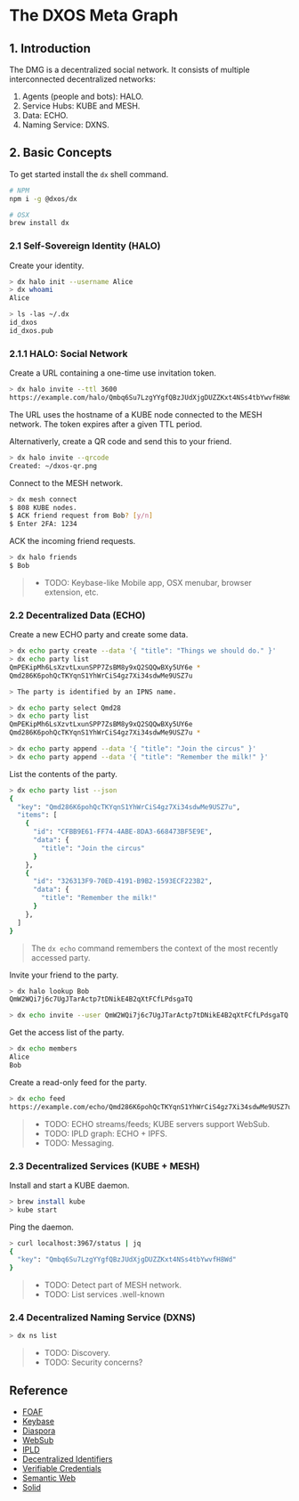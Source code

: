# The DXOS Meta Graph

## 1. Introduction

The DMG is a decentralized social network.
It consists of multiple interconnected decentralized networks:
1. Agents (people and bots): HALO.
2. Service Hubs: KUBE and MESH.
3. Data: ECHO.
4. Naming Service: DXNS.



## 2. Basic Concepts

To get started install the `dx` shell command.

```bash
# NPM
npm i -g @dxos/dx

# OSX
brew install dx
```


### 2.1 Self-Sovereign Identity (HALO)

Create your identity.

```bash
> dx halo init --username Alice
> dx whoami
Alice

> ls -las ~/.dx
id_dxos
id_dxos.pub
```


### 2.1.1 HALO: Social Network

Create a URL containing a one-time use invitation token.

```bash
> dx halo invite --ttl 3600
https://example.com/halo/Qmbq6Su7LzgYYgfQBzJUdXjgDUZZKxt4NSs4tbYwvfH8Wd
```

The URL uses the hostname of a KUBE node connected to the MESH network.
The token expires after a given TTL period.

Alternativerly, create a QR code and send this to your friend.

```bash
> dx halo invite --qrcode
Created: ~/dxos-qr.png
```

Connect to the MESH network.

```bash
> dx mesh connect
$ 808 KUBE nodes.
$ ACK friend request from Bob? [y/n]
$ Enter 2FA: 1234
```

ACK the incoming friend requests.

```bash
> dx halo friends
$ Bob
```

> - TODO: Keybase-like Mobile app, OSX menubar, browser extension, etc.


### 2.2 Decentralized Data (ECHO)

Create a new ECHO party and create some data.

```bash
> dx echo party create --data '{ "title": "Things we should do." }'
> dx echo party list
QmPEKipMh6LsXzvtLxunSPP7ZsBM8y9xQ2SQQwBXy5UY6e *
Qmd286K6pohQcTKYqnS1YhWrCiS4gz7Xi34sdwMe9USZ7u

> The party is identified by an IPNS name.

> dx echo party select Qmd28
> dx echo party list
QmPEKipMh6LsXzvtLxunSPP7ZsBM8y9xQ2SQQwBXy5UY6e
Qmd286K6pohQcTKYqnS1YhWrCiS4gz7Xi34sdwMe9USZ7u *

> dx echo party append --data '{ "title": "Join the circus" }'
> dx echo party append --data '{ "title": "Remember the milk!" }'
```

List the contents of the party.

```bash
> dx echo party list --json
{
  "key": "Qmd286K6pohQcTKYqnS1YhWrCiS4gz7Xi34sdwMe9USZ7u",
  "items": [
    {
      "id": "CFBB9E61-FF74-4ABE-8DA3-668473BF5E9E",
      "data": {
        "title": "Join the circus"
      }
    },
    {
      "id": "326313F9-70ED-4191-B9B2-1593ECF223B2",
      "data": {
        "title": "Remember the milk!"
      }
    },
  ]
}
```

> The `dx echo` command remembers the context of the most recently accessed party.

Invite your friend to the party.

```bash
> dx halo lookup Bob
QmW2WQi7j6c7UgJTarActp7tDNikE4B2qXtFCfLPdsgaTQ

> dx echo invite --user QmW2WQi7j6c7UgJTarActp7tDNikE4B2qXtFCfLPdsgaTQ
```

Get the access list of the party.

```bash
> dx echo members
Alice
Bob
```

Create a read-only feed for the party.

```bash
> dx echo feed
https://example.com/echo/Qmd286K6pohQcTKYqnS1YhWrCiS4gz7Xi34sdwMe9USZ7u
```

> - TODO: ECHO streams/feeds; KUBE servers support WebSub.
> - TODO: IPLD graph: ECHO + IPFS.
> - TODO: Messaging.


### 2.3 Decentralized Services (KUBE + MESH)

Install and start a KUBE daemon.

```bash
> brew install kube
> kube start
```

Ping the daemon.

```bash
> curl localhost:3967/status | jq
{
  "key": "Qmbq6Su7LzgYYgfQBzJUdXjgDUZZKxt4NSs4tbYwvfH8Wd"
}
```

> - TODO: Detect part of MESH network.
> - TODO: List services .well-known


### 2.4 Decentralized Naming Service (DXNS)

```bash
> dx ns list
```

> - TODO: Discovery.
> - TODO: Security concerns?


## Reference

- [FOAF](https://en.wikipedia.org/wiki/FOAF_(ontology))
- [Keybase](https://keybase.io)
- [Diaspora](https://diasporafoundation.org/)
- [WebSub](https://www.w3.org/TR/websub)
- [IPLD](https://ipld.io)
- [Decentralized Identifiers](https://www.w3.org/TR/did-core)
- [Verifiable Credentials](https://www.w3.org/TR/vc-data-model)
- [Semantic Web](https://www.w3.org/standards/semanticweb)
- [Solid](https://solidproject.org)
  